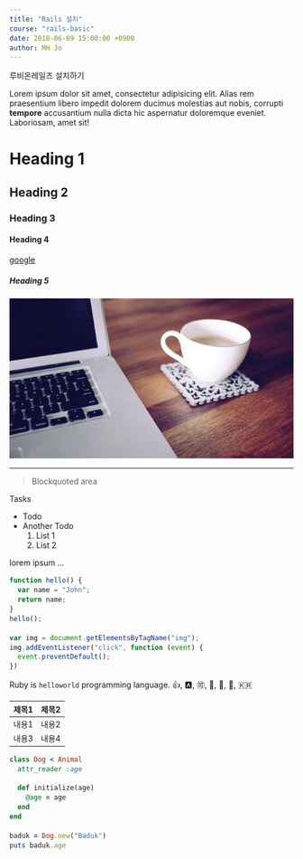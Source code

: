 ```yaml
---
title: "Rails 설치"
course: "rails-basic"
date: 2018-06-09 15:00:00 +0900
author: MH Jo
---
```


루비온레일즈 설치하기

Lorem ipsum dolor sit amet, consectetur adipisicing elit. Alias rem praesentium libero impedit dolorem ducimus molestias aut nobis, corrupti **tempore** accusantium nulla dicta hic aspernatur doloremque eveniet. Laboriosam, amet sit!

# Heading 1

## Heading 2

### Heading 3

#### Heading 4

[google](http://google.com)

##### Heading 5

![desk](img/desk.jpg)

---

> Blockquoted area

Tasks
- Todo
- Another Todo
  1. List 1
  2. List 2

lorem ipsum ...
```js
function hello() {
  var name = "John";
  return name;
}
hello();

var img = document.getElementsByTagName("img");
img.addEventListener("click", function (event) {
  event.preventDefault();
})
```

Ruby is `helloworld` programming language.
:+1:, :a:, :accept:, :baby:, :car:, :kiss:, :kr:

| 제목1 | 제목2 |
|:---:|-----|
| 내용1 | 내용2 |
| 내용3 | 내용4 |


```ruby
class Dog < Animal
  attr_reader :age
  
  def initialize(age)
    @age = age
  end
end

baduk = Dog.new("Baduk")
puts baduk.age
```
